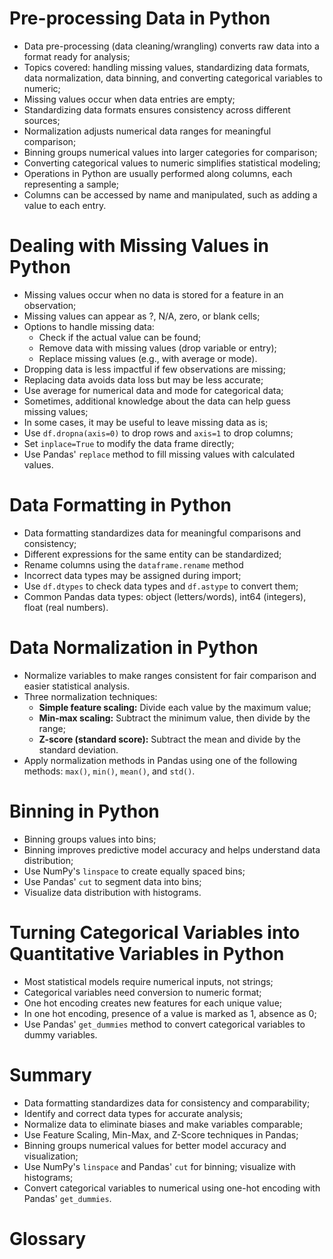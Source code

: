 # Pre-processing Data in Python

 - Data pre-processing (data cleaning/wrangling) converts raw data into a format ready for analysis;
 - Topics covered: handling missing values, standardizing data formats, data normalization, data binning, and converting categorical variables to numeric;
 - Missing values occur when data entries are empty;
 - Standardizing data formats ensures consistency across different sources;
 - Normalization adjusts numerical data ranges for meaningful comparison;
 - Binning groups numerical values into larger categories for comparison;
 - Converting categorical values to numeric simplifies statistical modeling;
 - Operations in Python are usually performed along columns, each representing a sample;
 - Columns can be accessed by name and manipulated, such as adding a value to each entry.

# Dealing with Missing Values in Python

- Missing values occur when no data is stored for a feature in an observation;
- Missing values can appear as ?, N/A, zero, or blank cells;
- Options to handle missing data:
  - Check if the actual value can be found;
  - Remove data with missing values (drop variable or entry);
  - Replace missing values (e.g., with average or mode).
- Dropping data is less impactful if few observations are missing;
- Replacing data avoids data loss but may be less accurate;
- Use average for numerical data and mode for categorical data;
- Sometimes, additional knowledge about the data can help guess missing values;
- In some cases, it may be useful to leave missing data as is;
- Use `df.dropna(axis=0)` to drop rows and `axis=1` to drop columns;
- Set `inplace=True` to modify the data frame directly;
- Use Pandas' `replace` method to fill missing values with calculated values.

# Data Formatting in Python

 - Data formatting standardizes data for meaningful comparisons and consistency;
 - Different expressions for the same entity can be standardized;
 - Rename columns using the `dataframe.rename` method
 - Incorrect data types may be assigned during import;
 - Use `df.dtypes` to check data types and `df.astype` to convert them;
 - Common Pandas data types: object (letters/words), int64 (integers), float (real numbers).

# Data Normalization in Python

- Normalize variables to make ranges consistent for fair comparison and easier statistical analysis.
- Three normalization techniques:
  - **Simple feature scaling:** Divide each value by the maximum value;
  - **Min-max scaling:** Subtract the minimum value, then divide by the range;
  - **Z-score (standard score):** Subtract the mean and divide by the standard deviation.
- Apply normalization methods in Pandas using one of the following methods: `max()`, `min()`, `mean()`, and `std()`.

# Binning in Python

 - Binning groups values into bins;
 - Binning improves predictive model accuracy and helps understand data distribution;
 - Use NumPy's `linspace` to create equally spaced bins;
 - Use Pandas' `cut` to segment data into bins;
 - Visualize data distribution with histograms.

# Turning Categorical Variables into Quantitative Variables in Python

 - Most statistical models require numerical inputs, not strings;
 - Categorical variables need conversion to numeric format;
 - One hot encoding creates new features for each unique value;
 - In one hot encoding, presence of a value is marked as 1, absence as 0;
 - Use Pandas' `get_dummies` method to convert categorical variables to dummy variables.

# Summary

 - Data formatting standardizes data for consistency and comparability;
 - Identify and correct data types for accurate analysis;
 - Normalize data to eliminate biases and make variables comparable;
 - Use Feature Scaling, Min-Max, and Z-Score techniques in Pandas;
 - Binning groups numerical values for better model accuracy and visualization;
 - Use NumPy's `linspace` and Pandas' `cut` for binning; visualize with histograms;
 - Convert categorical variables to numerical using one-hot encoding with Pandas' `get_dummies`.

# Glossary